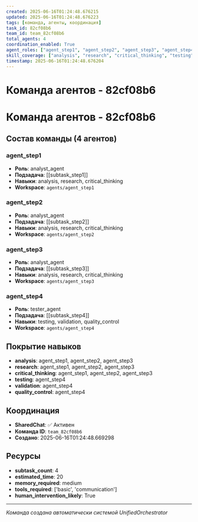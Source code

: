 ```yaml
---
created: 2025-06-16T01:24:48.676215
updated: 2025-06-16T01:24:48.676223
tags: [команда, агенты, координация]
task_id: 82cf08b6
team_id: team_82cf08b6
total_agents: 4
coordination_enabled: True
agent_roles: ["agent_step1", "agent_step2", "agent_step3", "agent_step4"]
skill_coverage: ["analysis", "research", "critical_thinking", "testing", "validation", "quality_control"]
timestamp: 2025-06-16T01:24:48.676204
---
```


# Команда агентов - 82cf08b6

# Команда агентов - 82cf08b6

## Состав команды (4 агентов)

### agent_step1

- **Роль**: analyst_agent
- **Подзадача**: [[subtask_step1]]
- **Навыки**: analysis, research, critical_thinking
- **Workspace**: `agents/agent_step1`

### agent_step2

- **Роль**: analyst_agent
- **Подзадача**: [[subtask_step2]]
- **Навыки**: analysis, research, critical_thinking
- **Workspace**: `agents/agent_step2`

### agent_step3

- **Роль**: analyst_agent
- **Подзадача**: [[subtask_step3]]
- **Навыки**: analysis, research, critical_thinking
- **Workspace**: `agents/agent_step3`

### agent_step4

- **Роль**: tester_agent
- **Подзадача**: [[subtask_step4]]
- **Навыки**: testing, validation, quality_control
- **Workspace**: `agents/agent_step4`

## Покрытие навыков

- **analysis**: agent_step1, agent_step2, agent_step3
- **research**: agent_step1, agent_step2, agent_step3
- **critical_thinking**: agent_step1, agent_step2, agent_step3
- **testing**: agent_step4
- **validation**: agent_step4
- **quality_control**: agent_step4


## Координация

- **SharedChat**: ✅ Активен
- **Команда ID**: `team_82cf08b6`
- **Создано**: 2025-06-16T01:24:48.669298

## Ресурсы

- **subtask_count**: 4
- **estimated_time**: 20
- **memory_required**: medium
- **tools_required**: ['basic', 'communication']
- **human_intervention_likely**: True


---
*Команда создана автоматически системой UnifiedOrchestrator*
